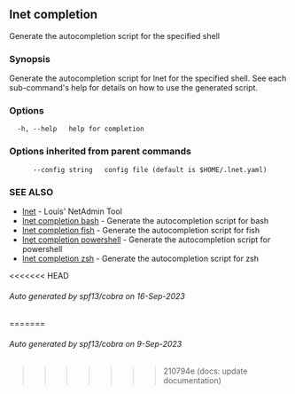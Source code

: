## lnet completion

Generate the autocompletion script for the specified shell

### Synopsis

Generate the autocompletion script for lnet for the specified shell.
See each sub-command's help for details on how to use the generated script.


### Options

```
  -h, --help   help for completion
```

### Options inherited from parent commands

```
      --config string   config file (default is $HOME/.lnet.yaml)
```

### SEE ALSO

* [lnet](lnet.md)	 - Louis' NetAdmin Tool
* [lnet completion bash](lnet_completion_bash.md)	 - Generate the autocompletion script for bash
* [lnet completion fish](lnet_completion_fish.md)	 - Generate the autocompletion script for fish
* [lnet completion powershell](lnet_completion_powershell.md)	 - Generate the autocompletion script for powershell
* [lnet completion zsh](lnet_completion_zsh.md)	 - Generate the autocompletion script for zsh

<<<<<<< HEAD
###### Auto generated by spf13/cobra on 16-Sep-2023
=======
###### Auto generated by spf13/cobra on 9-Sep-2023
>>>>>>> 210794e (docs: update documentation)

